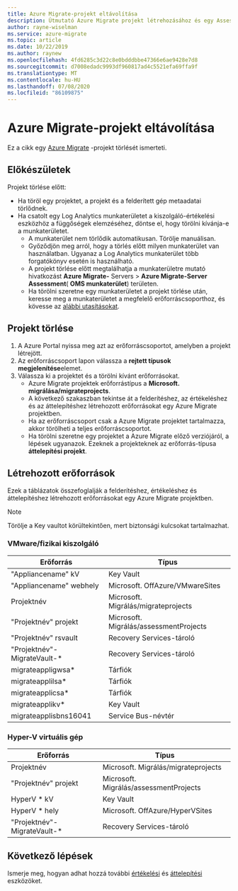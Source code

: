 ```yaml
---
title: Azure Migrate-projekt eltávolítása
description: Útmutató Azure Migrate projekt létrehozásához és egy Assessment/Migration eszköz hozzáadásához.
author: rayne-wiselman
ms.service: azure-migrate
ms.topic: article
ms.date: 10/22/2019
ms.author: raynew
ms.openlocfilehash: 4fd6285c3d22c8e0bdddbbe47366e6ae9428e7d8
ms.sourcegitcommit: d7008edadc9993df960817ad4c5521efa69ffa9f
ms.translationtype: MT
ms.contentlocale: hu-HU
ms.lasthandoff: 07/08/2020
ms.locfileid: "86109875"
---
```

# <a name="delete-an-azure-migrate-project"></a>Azure Migrate-projekt eltávolítása

Ez a cikk egy [Azure Migrate](./migrate-services-overview.md) -projekt törlését ismerteti.


## <a name="before-you-start"></a>Előkészületek

Projekt törlése előtt:

- Ha töröl egy projektet, a projekt és a felderített gép metaadatai törlődnek.
- Ha csatolt egy Log Analytics munkaterületet a kiszolgáló-értékelési eszközhöz a függőségek elemzéséhez, döntse el, hogy törölni kívánja-e a munkaterületet. 
    - A munkaterület nem törlődik automatikusan. Törölje manuálisan.
    - Győződjön meg arról, hogy a törlés előtt milyen munkaterület van használatban. Ugyanaz a Log Analytics munkaterület több forgatókönyv esetén is használható.
    - A projekt törlése előtt megtalálhatja a munkaterületre mutató hivatkozást **Azure Migrate-** Servers  >  **Azure Migrate-Server Assessment**( **OMS munkaterület**) területen.
    - Ha törölni szeretne egy munkaterületet a projekt törlése után, keresse meg a munkaterületet a megfelelő erőforráscsoporthoz, és kövesse az [alábbi utasításokat](../azure-monitor/platform/delete-workspace.md).


## <a name="delete-a-project"></a>Projekt törlése


1. A Azure Portal nyissa meg azt az erőforráscsoportot, amelyben a projekt létrejött.
2. Az erőforráscsoport lapon válassza a **rejtett típusok megjelenítése**elemet.
3. Válassza ki a projektet és a törölni kívánt erőforrásokat.
    - Azure Migrate projektek erőforrástípus a **Microsoft. migrálása/migrateprojects**.
    - A következő szakaszban tekintse át a felderítéshez, az értékeléshez és az áttelepítéshez létrehozott erőforrásokat egy Azure Migrate projektben.
    - Ha az erőforráscsoport csak a Azure Migrate projektet tartalmazza, akkor törölheti a teljes erőforráscsoportot.
    - Ha törölni szeretne egy projektet a Azure Migrate előző verziójáról, a lépések ugyanazok. Ezeknek a projekteknek az erőforrás-típusa **áttelepítési projekt**.


## <a name="created-resources"></a>Létrehozott erőforrások

Ezek a táblázatok összefoglalják a felderítéshez, értékeléshez és áttelepítéshez létrehozott erőforrásokat egy Azure Migrate projektben.

> [!NOTE]
> Törölje a Key vaultot körültekintően, mert biztonsági kulcsokat tartalmazhat.

### <a name="vmwarephysical-server"></a>VMware/fizikai kiszolgáló

**Erőforrás** | **Típus**
--- | ---
"Appliancename" kV | Key Vault
"Appliancename" webhely | Microsoft. OffAzure/VMwareSites
Projektnév | Microsoft. Migrálás/migrateprojects
"Projektnév" projekt | Microsoft. Migrálás/assessmentProjects
"Projektnév" rsvault | Recovery Services-tároló
"Projektnév"-MigrateVault-* | Recovery Services-tároló
migrateappligwsa* | Tárfiók
migrateapplilsa* | Tárfiók
migrateapplicsa* | Tárfiók
migrateapplikv* | Key Vault
migrateapplisbns16041 | Service Bus-névtér

### <a name="hyper-v-vm"></a>Hyper-V virtuális gép 

**Erőforrás** | **Típus**
--- | ---
Projektnév | Microsoft. Migrálás/migrateprojects
"Projektnév" projekt | Microsoft. Migrálás/assessmentProjects
HyperV * kV | Key Vault
HyperV * hely | Microsoft. OffAzure/HyperVSites
"Projektnév"-MigrateVault-* | Recovery Services-tároló


## <a name="next-steps"></a>Következő lépések

Ismerje meg, hogyan adhat hozzá további [értékelési](how-to-assess.md) és [áttelepítési](how-to-migrate.md) eszközöket. 
